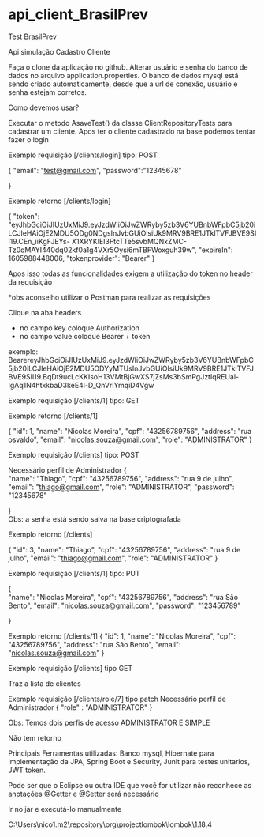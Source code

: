 # api_client_BrasilPrev
Test BrasilPrev


Api simulação Cadastro Cliente

Faça o clone da aplicação no github.
Alterar usuário e senha do banco de dados no arquivo application.properties.
O banco de dados mysql está sendo criado automaticamente, desde que a url de conexão, usuário e senha estejam corretos.

Como devemos usar? 

Executar o metodo AsaveTest() da classe ClientRepositoryTests para cadastrar um cliente.
Apos ter o cliente cadastrado na base podemos tentar fazer o login 

 
Exemplo requisição [/clients/login] tipo: POST

{
    "email": "test@gmail.com",
    "password":"12345678"

}

Exemplo retorno [/clients/login]   

{
    "token": "eyJhbGciOiJIUzUxMiJ9.eyJzdWIiOiJwZWRyby5zb3V6YUBnbWFpbC5jb20iLCJleHAiOjE2MDU5ODg0NDgsInJvbGUiOlsiUk9MRV9BRE1JTklTVFJBVE9SIl19.CEn_iiKgFJEYs-	X1XRYKlEI3FtcTTe5svbMQNxZMC-Tz0qMAYI440dq02kf0a1g4VXr5Oysi6mTBFWoxguh39w",
    "expireIn": 1605988448006,
    "tokenprovider": "Bearer"
}


Apos isso todas as funcionalidades exigem a utilização do token no header da requisição 

*obs aconselho utilizar o Postman para realizar as requisições

Clique na aba headers

- no campo key coloque Authorization
- no campo value coloque Bearer + token 

exemplo: BearereyJhbGciOiJIUzUxMiJ9.eyJzdWIiOiJwZWRyby5zb3V6YUBnbWFpbC5jb20iLCJleHAiOjE2MDU5ODYyMTUsInJvbGUiOlsiUk9MRV9BRE1JTklTVFJBVE9SIl19.BqDt9ucLcKKIsoH13VMtBjGwXS7jZsMs3bSmPgJztIqREUal-IgAq1N4htxkbaD3keE4l-D_QnVrlYmqiD4Vgw




Exemplo requisição [/clients/1] tipo: GET

Exemplo retorno [/clients/1] 

{
    "id": 1,
    "name": "Nicolas Moreira",
    "cpf": "43256789756",
    "address": "rua osvaldo",
    "email": "nicolas.souza@gmail.com",
    "role": "ADMINISTRATOR"
}



Exemplo requisição [/clients] tipo: POST 

Necessário perfil de Administrador
{   
    "name": "Thiago",
    "cpf": "43256789756",
    "address": "rua 9 de julho",
    "email": "thiago@gmail.com",
    "role": "ADMINISTRATOR",
    "password": "12345678"
	
}   
Obs: a senha está sendo salva na base criptografada

Exemplo retorno [/clients] 

{
    "id": 3,
    "name": "Thiago",
    "cpf": "43256789756",
    "address": "rua 9 de julho",
    "email": "thiago@gmail.com",
    "role": "ADMINISTRATOR"
}


Exemplo requisição [/clients/1] tipo: PUT

{   
    "name": "Nicolas Moreira",
    "cpf": "43256789756",
    "address": "rua São Bento",
    "email": "nicolas.souza@gmail.com",
    "password": "123456789"
	
}

Exemplo retorno [/clients/1] 
{
    "id": 1,
    "name": "Nicolas Moreira",
    "cpf": "43256789756",
    "address": "rua São Bento",
    "email": "nicolas.souza@gmail.com"
}

Exemplo requisição [/clients] tipo GET 

Traz a lista de clientes 



Exemplo requisição [/clients/role/7] tipo patch 
Necessário perfil de Administrador
{
    "role" : "ADMINISTRATOR"
}

Obs: Temos dois perfis de acesso ADMINISTRATOR E SIMPLE

Não tem retorno 



Principais Ferramentas utilizadas: Banco mysql, Hibernate para implementação da JPA, Spring Boot e Security, Junit para testes unitarios, JWT token. 

Pode ser que o Eclipse ou outra IDE que você for utilizar não reconhece as anotações @Getter e @Setter será necessário 

Ir no jar e executá-lo manualmente 

C:\Users\nico1\.m2\repository\org\projectlombok\lombok\1.18.4
